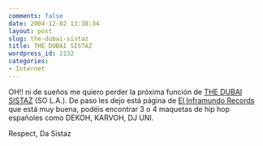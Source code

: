 ```yaml
---
comments: false
date: 2004-12-02 13:38:34
layout: post
slug: the-dubai-sistaz
title: THE DUBAI SISTAZ
wordpress_id: 2132
categories:
- Internet
---
```


OH!! ni de sueños me quiero perder la próxima función de [THE DUBAI SISTAZ](http://www.thedubaisistaz.net/) (SO L.A.). De paso les dejo está página de [El Inframundo Records](http://www.elinframundorecords.com/) que está muy buena, podéis encontrar 3 o 4 maquetas de hip hop españoles como DEKOH, KARVOH, DJ UNI.





Respect, Da Sistaz




 
